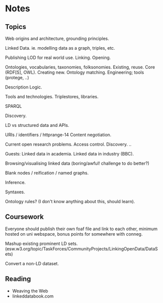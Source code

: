 # Notes

## Topics

Web origins and architecture, grounding principles.

Linked Data.
ie. modelling data as a graph, triples, etc.

Publishing LOD for real world use.
Linking.
Opening.

Ontologies, vocabularies, taxonomies, folksonomies.
Existing, reuse. Core (RDF[S], OWL).
Creating new.
Ontology matching.
Engineering; tools (protege, ..)

Description Logic.

Tools and technologies.
Triplestores, libraries.

SPARQL

Discovery.

LD vs structured data and APIs.

URIs / identifiers / httprange-14
Content negotiation.

Current open research problems.
Access control.
Discovery.
..

Guests:
Linked data in academia.
Linked data in industry (BBC).

Browsing/visualising linked data (boring/awful! challenge to do better?)

Blank nodes / reification / named graphs.

Inference.

Syntaxes.

Ontology rules? (I don't know anything about this, should learn).

## Coursework

Everyone should publish their own foaf file and link to each other, minimum hosted on uni webspace, bonus points for somewhere with conneg.

Mashup existing prominent LD sets.
 (esw.w3.org/topic/TaskForces/CommunityProjects/LinkingOpenData/DataSets)

Convert a non-LD dataset.

## Reading

* Weaving the Web
* linkeddatabook.com